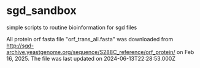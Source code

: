 # sgd_sandbox
simple scripts to routine bioinformation for sgd files

All protein orf fasta file "orf_trans_all.fasta" was downloaded from http://sgd-archive.yeastgenome.org/sequence/S288C_reference/orf_protein/ on Feb 16, 2025. The file was last updated on 2024-06-13T22:28:53.000Z 
